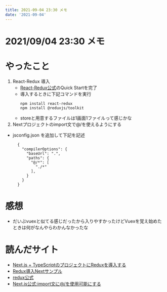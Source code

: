```yaml
---
title: 2021-09-04 23:30 メモ
date: '2021-09-04'
---
```


# 2021/09/04 23:30 メモ

# やったこと
1. React-Redux 導入
    * [React-Redux公式](https://react-redux.js.org/tutorials/quick-start)のQuick Startを完了
    * 導入するときに下記コマンドを実行
      ```
      npm install react-redux
      npm install @reduxjs/toolkit
      ```
    * storeと用意するファイルは1画面1ファイルって感じかな
2. Nextプロジェクトのimport文で@/を使えるようにする
  * jsconfig.json を追加して下記を記述
    ```
      {
        "compilerOptions": {
          "baseUrl": ".",
          "paths": {
            "@/*": [
              "./*"
            ],
          }
        }
      }
    ```

# 感想
* だいぶvuexと似てる感じだったから入りやすかったけどVuexを覚え始めたときは何がなんやらわかんなかったな

# 読んだサイト
* [Next.js + TypeScriptのプロジェクトにReduxを導入する](https://qiita.com/keitakn/items/7433c89ce52073e861a1)
* [Redux導入Nextサンプル](https://github.com/vercel/next.js/tree/canary/examples/with-redux)
* [redux公式](https://redux.js.org/usage/configuring-your-store/)
* [Next.js公式:import文に@/を使用可能にする](https://nextjs.org/docs/advanced-features/module-path-aliases)